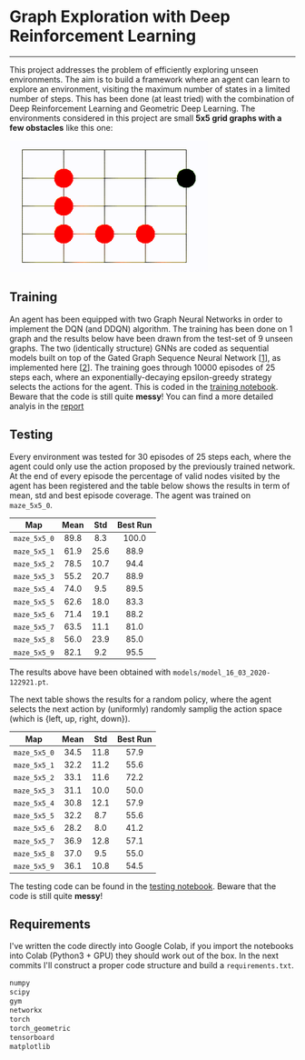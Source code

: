 # Graph Exploration with Deep Reinforcement Learning
----

This project addresses the problem of efficiently exploring unseen environments. The aim is to build a framework where an agent can learn to explore an environment, visiting the maximum number of states in a limited number of steps. 
This has been done (at least tried) with the combination of Deep Reinforcement Learning and Geometric Deep Learning. The environments considered in this project are small **5x5 grid graphs with a few obstacles** like this one:

![](img/sample.gif)

## Training

An agent has been equipped with two Graph Neural Networks in order to implement the DQN (and DDQN) algorithm. The training has been done on 1 graph and the results below have been drawn from the test-set of 9 unseen graphs.
The two (identically structure) GNNs are coded as sequential models built on top of the Gated Graph Sequence Neural Network [[1]], as implemented here [[2]]. The training goes through 10000 episodes of 25 steps each, where an exponentially-decaying epsilon-greedy strategy selects the actions for the agent. This is coded in the [training notebook](train.ipynb). Beware that the code is still quite **messy**!
You can find a more detailed analyis in the [report](report.pdf)

## Testing

Every environment was tested for 30 episodes of 25 steps each, where the agent could only use the action proposed by the previously trained network. At the end of every episode the percentage of valid nodes visited by the agent has been registered and the table below shows the results in term of mean, std and best episode coverage. The agent was trained on `maze_5x5_0`.

|      Map     | Mean |  Std | Best Run |
|:------------:|:----:|:----:|:--------:|
| `maze_5x5_0` | 89.8 | 8.3  |  100.0   |
| `maze_5x5_1` | 61.9 | 25.6 |   88.9   |
| `maze_5x5_2` | 78.5 | 10.7 |   94.4   |
| `maze_5x5_3` | 55.2 | 20.7 |   88.9   |
| `maze_5x5_4` | 74.0 | 9.5  |   89.5   |
| `maze_5x5_5` | 62.6 | 18.0 |   83.3   |
| `maze_5x5_6` | 71.4 | 19.1 |   88.2   |
| `maze_5x5_7` | 63.5 | 11.1 |   81.0   |
| `maze_5x5_8` | 56.0 | 23.9 |   85.0   |
| `maze_5x5_9` | 82.1 | 9.2  |   95.5   |

The results above have been obtained with `models/model_16_03_2020-122921.pt`.

The next table shows the results for a random policy, where the agent selects the next action by (uniformly) randomly samplig the action space (which is {left, up, right, down}).

|      Map     | Mean |  Std | Best Run |
|:------------:|:----:|:----:|:--------:|
| `maze_5x5_0` | 34.5 | 11.8 |   57.9   |
| `maze_5x5_1` | 32.2 | 11.2 |   55.6   |
| `maze_5x5_2` | 33.1 | 11.6 |   72.2   |
| `maze_5x5_3` | 31.1 | 10.0 |   50.0   |
| `maze_5x5_4` | 30.8 | 12.1 |   57.9   |
| `maze_5x5_5` | 32.2 | 8.7  |   55.6   |
| `maze_5x5_6` | 28.2 | 8.0  |   41.2   |
| `maze_5x5_7` | 36.9 | 12.8 |   57.1   |
| `maze_5x5_8` | 37.0 | 9.5  |   55.0   |
| `maze_5x5_9` | 36.1 | 10.8 |   54.5   |

The testing code can be found in the [testing notebook](test.ipynb). Beware that the code is still quite **messy**!

## Requirements
I've written the code directly into Google Colab, if you import the notebooks into Colab (Python3 + GPU) they should work out of the box. In the next commits I'll construct a proper code structure and build a `requirements.txt`.

```
numpy
scipy
gym
networkx
torch
torch_geometric
tensorboard
matplotlib
```


[1]: https://arxiv.org/abs/1511.05493
[2]: https://pytorch-geometric.readthedocs.io/en/latest/modules/nn.html#torch_geometric.nn.conv.GatedGraphConv
